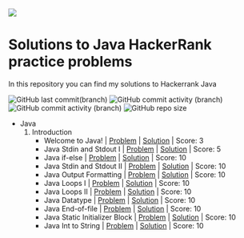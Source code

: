 <h1 aling="center"><a href="https://www.hackerrank.com/valenprofitos201"><img src="https://i0.wp.com/gradsingames.com/wp-content/uploads/2016/05/856771_668224053197841_1943699009_o.png"></a></h1>

# Solutions to Java HackerRank practice problems

In this repository you can find my solutions to Hackerrank Java

![GitHub last commit(branch)](https://img.shields.io/github/last-commit/ValenProfitos/JavaHackerRank/main)
![GitHub commit activity (branch)](https://img.shields.io/github/commit-activity/m/ValenProfitos/JavaHackerRank)
![GitHub commit activity (branch)](https://img.shields.io/github/commit-activity/y/ValenProfitos/JavaHackerRank)
![GitHub repo size](https://img.shields.io/github/repo-size/ValenProfitos/JavaHackerRank)

- Java
    01. Introduction
        - Welcome to Java! | [Problem](https://www.hackerrank.com/challenges/welcome-to-java/problem?isFullScreen=true) | [Solution](https://github.com/ValenProfitos/JavaHackerRank/tree/main/01.%20Introduction/001.%20Welcome%20to%20Java) | Score: 3
        - Java Stdin and Stdout I | [Problem](https://www.hackerrank.com/challenges/java-stdin-and-stdout-1/problem?isFullScreen=false) | [Solution](https://github.com/ValenProfitos/JavaHackerRank/tree/main/01.%20Introduction/002.Java%20Stdin%20and%20Stdout%20i) | Score: 5
        - Java if-else | [Problem](https://www.hackerrank.com/challenges/java-if-else/problem?isFullScreen=false) | [Solution](https://github.com/ValenProfitos/JavaHackerRank/tree/main/01.%20Introduction/003.%20Java%20if-else) | Score: 10
        - Java Stdin and Stdout II | [Problem](https://www.hackerrank.com/challenges/java-stdin-stdout/problem?isFullScreen=false) | [Solution](https://github.com/ValenProfitos/JavaHackerRank/tree/main/01.%20Introduction/004.%20Java%20Stdin%20and%20Stdout%20II) | Score: 10
        - Java Output Formatting | [Problem](https://www.hackerrank.com/challenges/java-output-formatting/problem?isFullScreen=false) | [Solution](https://github.com/ValenProfitos/JavaHackerRank/tree/main/01.%20Introduction/005.%20Java%20Output%20Formatting) | Score: 10
        - Java Loops I | [Problem](https://www.hackerrank.com/challenges/java-loops-i/problem?isFullScreen=false) | [Solution](https://github.com/ValenProfitos/JavaHackerRank/tree/main/01.%20Introduction/006.%20Java%20Loops%20I) | Score: 10
        - Java Loops II | [Problem](https://www.hackerrank.com/challenges/java-loops/problem?isFullScreen=false) | [Solution](https://github.com/ValenProfitos/JavaHackerRank/tree/main/01.%20Introduction/007.%20Java%20Loops%20II) | Score: 10
        - Java Datatype | [Problem](https://www.hackerrank.com/challenges/java-datatypes/problem?isFullScreen=false) | [Solution](https://github.com/ValenProfitos/JavaHackerRank/tree/main/01.%20Introduction/008.%20Java%20Datatypes) | Score: 10
        - Java End-of-file | [Problem](https://www.hackerrank.com/challenges/java-end-of-file/problem?isFullScreen=false) | [Solution](https://github.com/ValenProfitos/JavaHackerRank/tree/main/01.%20Introduction/009.%20Java%20End-of-file) | Score: 10
        - Java Static Initializer Block | [Problem](https://www.hackerrank.com/challenges/java-static-initializer-block/problem?isFullScreen=false) | [Solution](https://github.com/ValenProfitos/JavaHackerRank/tree/main/01.%20Introduction/010.%20Java%20Static%20Initializer%20Block) | Score: 10
        - Java Int to String | [Problem](https://www.hackerrank.com/challenges/java-int-to-string/problem?isFullScreen=false) | [Solution](https://github.com/ValenProfitos/JavaHackerRank/tree/main/01.%20Introduction/011.%20Java%20Int%20to%20String) | Score: 10
    <!-- 02. Strings
    03. BigNumbers
    04. Data Structures
    05. Object Oriented Programming
    06. Exceptions Handling
    07. Advanced -->

<!-- | [Problem]() | [Solution]() | Score: -->